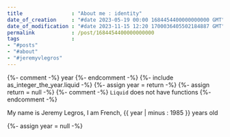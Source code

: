 ```yaml
---
title                : "About me : identity"
date_of_creation     : "#date 2023-05-19 00:00 1684454400000000000 GMT"
date_of_modification : "#date 2023-11-15 12:20 1700036405502184887 GMT"
permalink            : /post/1684454400000000000
tags                 : 
- "#posts"
- "#about"
- "#jeremyvlegros"
---
```



{%- comment -%} year {%- endcomment -%}
{%- include as_integer_the_year.liquid -%}
{%- assign year = return -%}
{%- assign return = null -%}
{%- comment -%} `Liquid` does not have functions {%- endcomment -%}


My name is Jeremy Legros, I am French, {{ year | minus : 1985 }} years old

{%- assign year = null -%}
